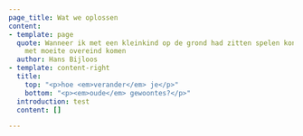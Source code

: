 ```yaml
---
page_title: Wat we oplossen
content:
- template: page
  quote: Wanneer ik met een kleinkind op de grond had zitten spelen kon ik slechts
    met moeite overeind komen
  author: Hans Bijloos
- template: content-right
  title:
    top: "<p>hoe <em>verander</em> je</p>"
    bottom: "<p><em>oude</em> gewoontes?</p>"
  introduction: test
  content: []

---
```

